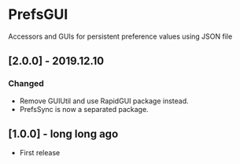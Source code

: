 # PrefsGUI
Accessors and GUIs for persistent preference values using JSON file

## [2.0.0] - 2019.12.10
### Changed
- Remove GUIUtil and use RapidGUI package instead.
- PrefsSync is now a separated package.

## [1.0.0] - long long ago
- First release